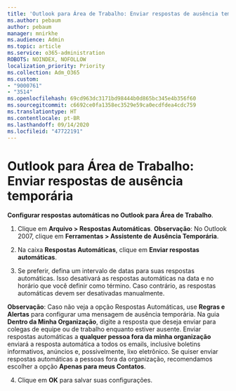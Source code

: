 ```yaml
---
title: 'Outlook para Área de Trabalho: Enviar respostas de ausência temporária'
ms.author: pebaum
author: pebaum
manager: mnirkhe
ms.audience: Admin
ms.topic: article
ms.service: o365-administration
ROBOTS: NOINDEX, NOFOLLOW
localization_priority: Priority
ms.collection: Adm_O365
ms.custom:
- "9000761"
- "3514"
ms.openlocfilehash: 69cd963dc3171bd98444b0d865bc345e4b356f60
ms.sourcegitcommit: c6692ce0fa1358ec3529e59ca0ecdfdea4cdc759
ms.translationtype: HT
ms.contentlocale: pt-BR
ms.lasthandoff: 09/14/2020
ms.locfileid: "47722191"
---
```

# <a name="outlook-desktop-send-out-of-office-replies"></a>Outlook para Área de Trabalho: Enviar respostas de ausência temporária

**Configurar respostas automáticas no Outlook para Área de Trabalho**.

1. Clique em **Arquivo > Respostas Automáticas**. **Observação**: No Outlook 2007, clique em **Ferramentas > Assistente de Ausência Temporária**.

2. Na caixa **Respostas Automáticas**, clique em **Enviar respostas automáticas**.

3. Se preferir, defina um intervalo de datas para suas respostas automáticas. Isso desativará as respostas automáticas na data e no horário que você definir como término. Caso contrário, as respostas automáticas devem ser desativadas manualmente.

**Observação**: Caso não veja a opção Respostas Automáticas, use **Regras e Alertas** para configurar uma mensagem de ausência temporária. Na guia **Dentro da Minha Organização**, digite a resposta que deseja enviar para colegas de equipe ou de trabalho enquanto estiver ausente. Enviar respostas automáticas a **qualquer pessoa fora da minha organização** enviará a resposta automática a todos os emails, inclusive boletins informativos, anúncios e, possivelmente, lixo eletrônico. Se quiser enviar respostas automáticas a pessoas fora da organização, recomendamos escolher a opção **Apenas para meus Contatos**.

4. Clique em **OK** para salvar suas configurações.
